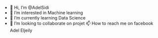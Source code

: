 - 👋 Hi, I’m @AdelSidi
- 👀 I’m interested in Machine learning  
- 🌱 I’m currently learning  Data Science
- 💞️ I’m looking to collaborate on projet 
 📫 How to reach me on facebook
 Adel Eljeily

<!---
AdelSidi/AdelSidi is a ✨ special ✨ repository because its `README.md` (this file) appears on your GitHub profile.
You can click the Preview link to take a look at your changes.
--->
